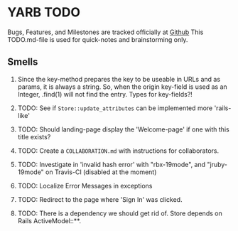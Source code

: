 YARB TODO
=========

Bugs, Features, and Milestones are tracked officially at
[Github](https://github.com/iboard/yarb/issues)
This TODO.md-file is used for quick-notes and brainstorming only.

Smells
------

1. Since the key-method prepares the key to be useable in URLs and as
   params, it is always a string. So, when the origin key-field is used
   as an Integer, .find(1) will not find the entry. Types for
   key-fields?!


1. TODO: See if `Store::update_attributes` can be implemented more 'rails-like'
1. TODO: Should landing-page display the 'Welcome-page' if one with this
         title exists?
1. TODO: Create a `COLLABORATION.md` with instructions for
         collaborators.         
1. TODO: Investigate in 'invalid hash error' with "rbx-19mode", and
         "jruby-19mode" on Travis-CI (disabled at the moment)
1. TODO: Localize Error Messages in exceptions         
1. TODO: Redirect to the page where 'Sign In' was clicked.         
1. TODO: There is a dependency we should get rid of. Store depends on
         Rails ActiveModel::**.
